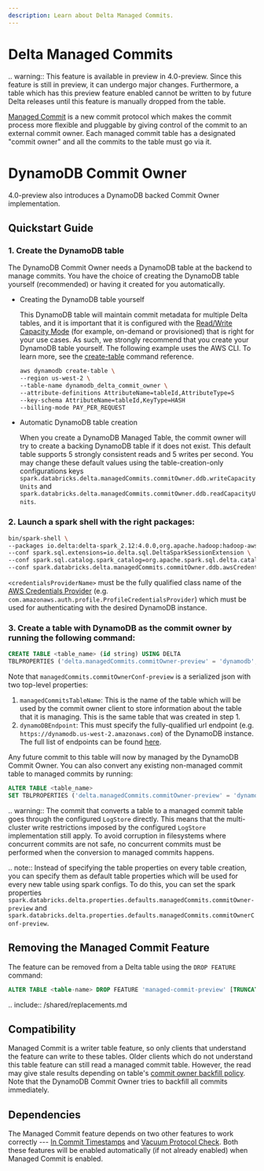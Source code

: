 ```yaml
---
description: Learn about Delta Managed Commits.
---
```


# Delta Managed Commits

.. warning:: This feature is available in preview in <Delta> 4.0-preview. Since this feature is still in preview, it can undergo major changes. Furthermore, a table which has this preview feature enabled cannot be written to by future Delta releases until this feature is manually dropped from the table.

[Managed Commit](https://github.com/delta-io/delta/issues/2598) is a new commit protocol which makes the commit process more flexible and pluggable by giving control of the commit to an external commit owner. Each managed commit table has a designated "commit owner" and all the commits to the table must go via it.


# DynamoDB Commit Owner

<Delta> 4.0-preview also introduces a DynamoDB backed Commit Owner implementation.

## Quickstart Guide

### 1. Create the DynamoDB table
The DynamoDB Commit Owner needs a DynamoDB table at the backend to manage commits. You have the choice of creating the DynamoDB table yourself (recommended) or having it created for you automatically.

- Creating the DynamoDB table yourself

    This DynamoDB table will maintain commit metadata for multiple Delta tables, and it is important that it is configured with the [Read/Write Capacity Mode](https://docs.aws.amazon.com/amazondynamodb/latest/developerguide/HowItWorks.ReadWriteCapacityMode.html) (for example, on-demand or provisioned) that is right for your use cases. As such, we strongly recommend that you create your DynamoDB table yourself. The following example uses the AWS CLI. To learn more, see the [create-table](https://docs.aws.amazon.com/cli/latest/reference/dynamodb/create-table.html) command reference.

    ```bash
    aws dynamodb create-table \
    --region us-west-2 \
    --table-name dynamodb_delta_commit_owner \
    --attribute-definitions AttributeName=tableId,AttributeType=S
    --key-schema AttributeName=tableId,KeyType=HASH
    --billing-mode PAY_PER_REQUEST
    ```

- Automatic DynamoDB table creation

    When you create a DynamoDB Managed Table, the commit owner will try to create a backing DynamoDB table if it does not exist. This default table supports 5 strongly consistent reads and 5 writes per second. You may change these default values using the table-creation-only configurations keys `spark.databricks.delta.managedCommits.commitOwner.ddb.writeCapacityUnits` and `spark.databricks.delta.managedCommits.commitOwner.ddb.readCapacityUnits`.

### 2. Launch a spark shell with the right packages:

```bash
bin/spark-shell \
--packages io.delta:delta-spark_2.12:4.0.0,org.apache.hadoop:hadoop-aws:3.3.4 \
--conf spark.sql.extensions=io.delta.sql.DeltaSparkSessionExtension \
--conf spark.sql.catalog.spark_catalog=org.apache.spark.sql.delta.catalog.DeltaCatalog \
--conf spark.databricks.delta.managedCommits.commitOwner.ddb.awsCredentialsProviderName=<credentialsProviderName>
```

`<credentialsProviderName>` must be the fully qualified class name of the [AWS Credentials Provider](https://docs.aws.amazon.com/AWSJavaSDK/latest/javadoc/com/amazonaws/auth/AWSCredentialsProvider.html) (e.g. `com.amazonaws.auth.profile.ProfileCredentialsProvider`) which must be used for authenticating with the desired DynamoDB instance.

### 3. Create a table with DynamoDB as the commit owner by running the following command:

```sql
CREATE TABLE <table_name> (id string) USING DELTA
TBLPROPERTIES ('delta.managedCommits.commitOwner-preview' = 'dynamodb', 'delta.managedCommits.commitOwnerConf-preview' = '{\"managedCommitsTableName\"=\"<dynamodb_table_name>\",\"dynamoDBEndpoint\"=\"<dynamodb_region_endpoint>\"}');
```

Note that `managedCommits.commitOwnerConf-preview` is a serialized json with two top-level properties:
1. `managedCommitsTableName`: This is the name of the table which will be used by the commit owner client to store information about the table that it is managing. This is the same table that was created in step 1.
2. `dynamoDBEndpoint`: This must specify the fully-qualified url endpoint (e.g. `https://dynamodb.us-west-2.amazonaws.com`) of the DynamoDB instance. The full list of endpoints can be found [here](https://docs.aws.amazon.com/general/latest/gr/ddb.html).

Any future commit to this table will now by managed by the DynamoDB Commit Owner. You can also convert any existing non-managed commit table to managed commits by running:

```sql
ALTER TABLE <table_name>
SET TBLPROPERTIES ('delta.managedCommits.commitOwner-preview' = 'dynamodb', 'delta.managedCommits.commitOwnerConf-preview' = '{\"managedCommitsTableName\": \"<dynamodb_table_name>\",\"dynamoDBEndpoint\": \"<dynamodb_region_endpoint>\"}');
```

.. warning:: The commit that converts a table to a managed commit table goes through the configured `LogStore` directly. This means that the multi-cluster write restrictions imposed by the configured `LogStore` implementation still apply. To avoid corruption in filesystems where concurrent commits are not safe, no concurrent commits must be performed when the conversion to managed commits happens.

.. note:: Instead of specifying the table properties on every table creation, you can specify them as default table properties which will be used for every new table using spark configs. To do this, you can set the spark properties `spark.databricks.delta.properties.defaults.managedCommits.commitOwner-preview` and `spark.databricks.delta.properties.defaults.managedCommits.commitOwnerConf-preview`.


## Removing the Managed Commit Feature

The feature can be removed from a Delta table using the `DROP FEATURE` command:

```sql
ALTER TABLE <table-name> DROP FEATURE 'managed-commit-preview' [TRUNCATE HISTORY]
```

.. include:: /shared/replacements.md

## Compatibility

Managed Commit is a writer table feature, so only clients that understand the feature can write to these tables.
Older clients which do not understand this table feature can still read a managed commit table. However, the read may give stale results depending on table's [commit owner backfill policy](https://github.com/delta-io/delta/blob/branch-4.0-preview1/protocol_rfcs/managed-commits.md#commit-backfills). Note that the DynamoDB Commit Owner tries to backfill all commits immediately.


## Dependencies

The Managed Commit feature depends on two other features to work correctly --- [In Commit Timestamps](https://github.com/delta-io/delta/issues/2532) and [Vacuum Protocol Check](https://github.com/delta-io/delta/blob/master/PROTOCOL.md#vacuum-protocol-check). Both these features will be enabled automatically (if not already enabled) when Managed Commit is enabled.